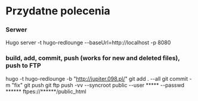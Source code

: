 # Przydatne polecenia

### Serwer
Hugo server -t hugo-redlounge --baseUrl=http://localhost -p 8080


### build, add, commit, push (works for new and deleted files), push to FTP 
hugo -t hugo-redlounge -b "http://jupiter.098.pl/"
git add . --all
git commit -m "fix"
git push
git ftp push -vv --syncroot public --user ***** --passwd ****** ftpes://******/public_html
